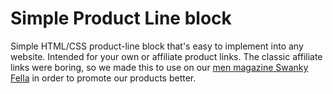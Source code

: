 # Simple Product Line block

Simple HTML/CSS product-line block that's easy to implement into any website. Intended for your own or affiliate product links.
The classic affiliate links were boring, so we made this to use on our [men magazine Swanky Fella](https://swankyfella.com "SwankyFella - All For Men") in order to promote our products better. 
